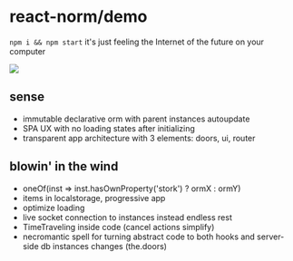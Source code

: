 # react-norm/demo

`npm i && npm start` it's just feeling the Internet of the future on your computer

![](./primavera.jpg)

## sense

- immutable declarative orm with parent instances autoupdate
- SPA UX with no loading states after initializing
- transparent app architecture with 3 elements: doors, ui, router

## blowin' in the wind

- oneOf(inst => inst.hasOwnProperty('stork') ? ormX : ormY)
- items in localstorage, progressive app
- optimize <PreloadLink /> loading
- live socket connection to instances instead endless rest
- TimeTraveling inside code (cancel actions simplify)
- necromantic spell for turning abstract code to both hooks and server-side db instances changes (the.doors)
